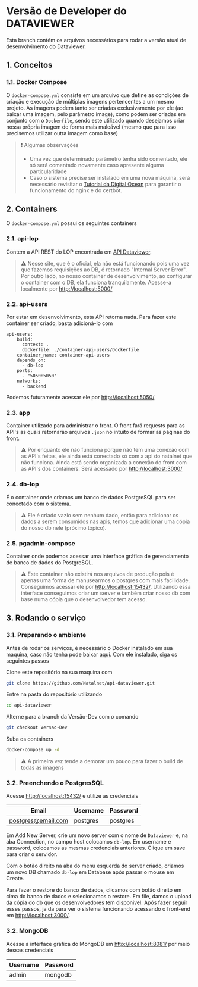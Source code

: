 # Versão de Developer do DATAVIEWER

Esta branch contém os arquivos necessários para rodar a versão atual de desenvolvimento do Dataviewer.

## 1. Conceitos

### 1.1. Docker Compose

O `docker-compose.yml` consiste em um arquivo que define as condições de criação e execução de múltiplas imagens pertencentes a um mesmo projeto. As imagens podem tanto ser criadas exclusivamente por ele (ao baixar uma imagem, pelo parâmetro image), como podem ser criadas em conjunto com o `Dockerfile`, sendo este utilizado quando desejamos criar nossa própria imagem de forma mais maleável (mesmo que para isso precisemos utilizar outra imagem como base)

> :exclamation: Algumas observações
> - Uma vez que determinado parâmetro tenha sido comentado, ele só será comentado novamente caso apresente alguma particularidade
> - Caso o sistema precise ser instalado em uma nova máquina, será necessário revisitar o [Tutorial da Digital Ocean](https://www.digitalocean.com/community/tutorials/how-to-secure-a-containerized-node-js-application-with-nginx-let-s-encrypt-and-docker-compose) para garantir o funcionamento do nginx e do certbot. 
## 2. Containers

O `docker-compose.yml` possui os seguintes containers

### 2.1. api-lop

Contem a API REST do LOP encontrada em [API Dataviewer](https://lop.api.dataviewer.natalnet.br/).

> :warning: Nesse site, que é o oficial, ela não está funcionando pois uma vez que fazemos requisições ao DB, é retornado "Internal Server Error". Por outro lado, no nosso container de desenvolvimento, ao configurar o container com o DB, ela funciona tranquilamente. Acesse-a localmente por [http://localhost:5000/](http://localhost:5050/)
  

### 2.2. api-users

Por estar em desenvolvimento, esta API retorna nada. Para fazer este container ser criado, basta adicioná-lo com 

```compose
api-users:
    build:
      context: . 
      dockerfile: ./container-api-users/Dockerfile 
    container_name: container-api-users  
    depends_on: 
      - db-lop 
    ports:
      - "5050:5050"
    networks:
      - backend
```

Podemos futuramente acessar ele por [http://localhost:5050/](http://localhost:5000/)

### 2.3. app

Container utilizado para administrar o front. O front fará requests para as API's as quais retornarão arquivos `.json` no intuito de formar as páginas do front.

> :warning: Por enquanto ele não funciona porque não tem uma conexão com as API's feitas, ele ainda está conectado só com a api do natalnet que não funciona. Ainda está sendo organizada a conexão do front com as API's dos containers. Será acessado por [http://localhost:3000/](http://localhost:3000/)
### 2.4. db-lop

É o container onde criamos um banco de dados PostgreSQL para ser conectado com o sistema. 

> :warning: Ele é criado vazio sem nenhum dado, então para adicionar os dados a serem consumidos nas apis, temos que adicionar uma cópia do nosso db nele (próximo tópico).
### 2.5. pgadmin-compose

Container onde podemos acessar uma interface gráfica de gerenciamento de banco de dados do PostgreSQL.

> :warning: Este container não existirá nos arquivos de produção pois é apenas uma forma de manusearmos o postgres com mais facilidade. Conseguimos acessar ele por [http://localhost:15432/](http://localhost:15432/). Utilizando essa interface conseguimos criar um server e também criar nosso db com base numa cópia que o desenvolvedor tem acesso.
## 3. Rodando o serviço

### 3.1.  Preparando o ambiente

Antes de rodar os serviços, é necessário o Docker instalado em sua maquina, caso não tenha pode baixar [aqui](https://www.docker.com/products/docker-desktop). Com ele instalado, siga os seguintes passos

Clone este repositório na sua maquina com

```bash
git clone https://github.com/Natalnet/api-dataviewer.git
```

Entre na pasta do repositório utilizando 

```bash
cd api-dataviewer
```

Alterne para a branch da Versão-Dev com o comando 

```bash 
git checkout Versao-Dev
```

Suba os containers

```bash
docker-compose up -d
``` 

> :warning: A primeira vez tende a demorar um pouco para fazer o build de todas as imagens

### 3.2.  Preenchendo o PostgresSQL

Acesse [http://localhost:15432/](http://localhost:15432/) e utilize as credenciais

| Email              | Username | Password |
|--------------------|----------|----------|
| postgres@email.com | postgres | postgres |


Em Add New Server, crie um novo server com o nome de `Dataviewer` e, na aba Connection, no campo host colocamos `db-lop`. Em username e password, colocamos as mesmas credenciais anteriores. Clique em save para criar o servidor.

Com o botão direito na aba do menu esquerda do server criado, criamos um novo DB chamado `db-lop` em Database após passar o mouse em Create.

Para fazer o restore do banco de dados, clicamos com botão direito em cima do banco de dados e selecionamos o restore. Em file, damos o upload da cópia do db que os desenvolvedores tem disponivel. Após fazer seguir esses passos, ja da para ver o sistema funcionando acessando o front-end em [http://localhost:3000/](http://localhost:3000/).

### 3.2. MongoDB

Acesse a interface gráfica do MongoDB em [http://localhost:8081/](http://localhost:8081/) por meio dessas credenciais

| Username | Password |
|----------|----------|
| admin    | mongodb  |
